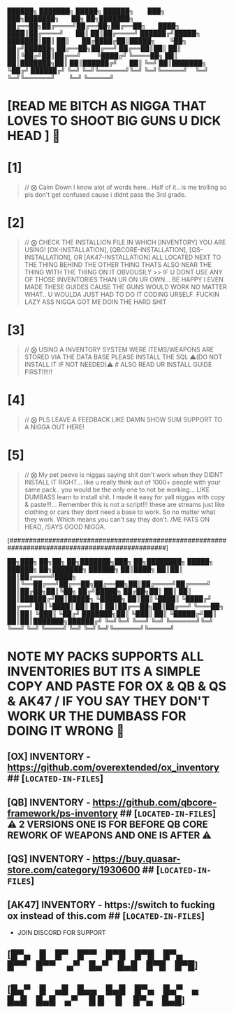 
██████╗ ███████╗ █████╗ ██████╗   ███╗   ███╗███████╗  ██╗   ██╗███████╗
██╔══██╗██╔════╝██╔══██╗██╔══██╗  ████╗ ████║██╔════╝  ██║   ██║██╔════╝
██████╔╝█████╗  ███████║██║  ██║  ██╔████╔██║█████╗    ╚██╗ ██╔╝██████╗
██╔══██╗██╔══╝  ██╔══██║██║  ██║  ██║╚██╔╝██║██╔══╝     ╚████╔╝ ╚════██╗
██║  ██║███████╗██║  ██║██████╔╝  ██║ ╚═╝ ██║███████╗    ╚██╔╝  ██████╔╝
╚═╝  ╚═╝╚══════╝╚═╝  ╚═╝╚═════╝   ╚═╝     ╚═╝╚══════╝     ╚═╝   ╚═════╝

# [READ ME BITCH AS NIGGA THAT LOVES TO SHOOT BIG GUNS U DICK HEAD ] 🔫


# [1]

> // ⨂ Calm Down I know alot of words here.. Half of it.. is me trolling so pls don't get confused cause i didnt pass the 3rd grade.

# [2] 

> // ⨂ CHECK THE INSTALLION FILE IN WHICH [INVENTORY] YOU ARE USING! [OX-INSTALLATION], [QBCORE-INSTALLATION], [QS-INSTALLATION], OR [AK47-INSTALLATION] ALL LOCATED NEXT TO THE THING BEHIND THE OTHER THING THATS ALSO NEAR THE THING WITH THE THING ON IT OBVOUSILY >> IF U DONT USE ANY OF THOSE INVENTORIES THAN UR ON UR OWN... BE HAPPY I EVEN MADE THESE GUIDES CAUSE THE GUNS WOULD WORK NO MATTER WHAT.. U WOULDA JUST HAD TO DO IT CODING URSELF. FUCKIN LAZY ASS NIGGA GOT ME DOIN THE HARD SHIT

# [3]

> // ⨂ USING A INVENTORY SYSTEM WERE ITEMS/WEAPONS ARE STORED VIA THE DATA BASE PLEASE INSTALL THE SQL ⚠️(DO NOT INSTALL IT IF NOT NEEDED)⚠️ # ALSO READ UR INSTALL GUIDE FIRST!!!!!!

# [4]

> // ⨂ PLS LEAVE A FEEDBACK LIKE DAMN SHOW SUM SUPPORT TO A NIGGA OUT HERE! 

# [5]

> // ⨂ My pet peeve is niggas saying shit don't work when they DIDNT INSTALL IT RIGHT... like u really think out of 1000+ people with your same pack.. you would be the only one to not be working... LIKE DUMBASS learn to install shit. I made it easy for yall niggas with copy & paste!!!... Remember this is not a script!!! these are streams just like clothing or cars they dont need a base to work. So no matter what they work. Which means you can't say they don't. /ME PATS ON HEAD, /SAYS GOOD NIGGA.

[#################################################################################################]

██╗███╗  ██╗██╗   ██╗███████╗███╗  ██╗████████╗ █████╗ ██████╗ ██╗███████╗ ██████╗
██║████╗ ██║██║   ██║██╔════╝████╗ ██║╚══██╔══╝██╔══██╗██╔══██╗██║██╔════╝██╔════╝
██║██╔██╗██║╚██╗ ██╔╝█████╗  ██╔██╗██║   ██║   ██║  ██║██████╔╝██║█████╗  ╚█████╗ 
██║██║╚████║ ╚████╔╝ ██╔══╝  ██║╚████║   ██║   ██║  ██║██╔══██╗██║██╔══╝   ╚═══██╗
██║██║ ╚███║  ╚██╔╝  ███████╗██║ ╚███║   ██║   ╚█████╔╝██║  ██║██║███████╗██████╔╝
╚═╝╚═╝  ╚══╝   ╚═╝   ╚══════╝╚═╝  ╚══╝   ╚═╝    ╚════╝ ╚═╝  ╚═╝╚═╝╚══════╝╚═════╝ 

# NOTE MY PACKS SUPPORTS ALL INVENTORIES BUT ITS A SIMPLE COPY AND PASTE FOR OX & QB & QS & AK47 / IF YOU SAY THEY DON'T WORK UR THE DUMBASS FOR DOING IT WRONG 🫢

## [OX]   INVENTORY - https://github.com/overextended/ox_inventory          ## [`LOCATED-IN-FILES`] 
## [QB]   INVENTORY - https://github.com/qbcore-framework/ps-inventory      ## [`LOCATED-IN-FILES`] ⚠️ 2 VERSIONS ONE IS FOR BEFORE QB CORE REWORK OF WEAPONS AND ONE IS AFTER ⚠️
## [QS]   INVENTORY - https://buy.quasar-store.com/category/1930600         ## [`LOCATED-IN-FILES`] 
## [AK47] INVENTORY - https://switch to fucking ox instead of this.com      ## [`LOCATED-IN-FILES`]


- JOIN DISCORD FOR SUPPORT

## [█▀▄ █ █▀ █▀▀ █▀█ █▀█ █▀▄   █▀▀ █▀▀   ▄▀ █▄▀ █▄█ █▀█ █▀█] ##
## [█▄▀ █ ▄█ █▄▄ █▄█ █▀▄ █▄▀ ▄ █▄█ █▄█ ▄▀   █ █  █  █▀▄ █▄█] ##
